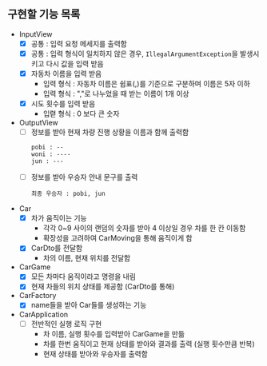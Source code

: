 ## 구현할 기능 목록

- InputView
  - [x] 공통 : 입력 요청 메세지를 출력함
  - [x] 공통 : 입력 형식이 일치하지 않은 경우, `IllegalArgumentException`을 발생시키고 다시 값을 입력 받음
  - [x] 자동차 이름을 입력 받음
    - 입력 형식 : 자동차 이름은 쉼표(,)를 기준으로 구분하며 이름은 5자 이하
    - 입력 형식 : ","로 나누었을 때 받는 이름이 1개 이상
  - [x] 시도 횟수를 입력 받음
    - 입렫 형식 : 0 보다 큰 숫자


- OutputView
  - [ ] 정보를 받아 현재 차량 진행 상황을 이름과 함께 출력함
    ```text
    pobi : --
    woni : ----
    jun : ---
    ```
  - [ ] 정보를 받아 우승자 안내 문구를 출력
    ```text
    최종 우승자 : pobi, jun
    ```

- Car
  - [x] 차가 움직이는 기능
    - 각각 0~9 사이의 랜덤의 숫자를 받아 4 이상일 경우 차를 한 칸 이동함
    - 확장성을 고려하여 CarMoving을 통해 움직이게 함
  - [x] CarDto를 전달함
    - 차의 이름, 현재 위치를 전달함

- CarGame
  - [x] 모든 차마다 움직이라고 명령을 내림
  - [x] 현재 차들의 위치 상태를 제공함 (CarDto를 통해)

- CarFactory
  - [x] name들을 받아 Car들를 생성하는 기능

- CarApplication
  - [ ] 전반적인 실행 로직 구현
    - 차 이름, 실행 횟수를 입력받아 CarGame을 만듦
    - 차를 한번 움직이고 현재 상태를 받아와 결과를 출력 (실행 횟수만큼 반복)
    - 현재 상태를 받아와 우승자를 출력함